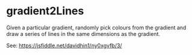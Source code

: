 # gradient2Lines
Given a particular gradient, randomly pick colours from the gradient and draw a series of lines in the same dimensions as the gradient.

See: https://jsfiddle.net/davidhin1/ny0xgvfb/3/

